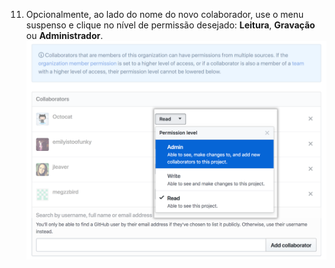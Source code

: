 11. Opcionalmente, ao lado do nome do novo colaborador, use o menu suspenso e clique no nível de permissão desejado: **Leitura**, **Gravação** ou **Administrador**. ![Permissões de colaborador menu suspenso com opções de leitura, gravação e administração](/assets/images/help/projects/org-project-collaborators-choose-permissions.png)
